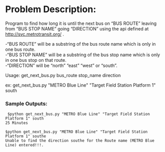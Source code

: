 # **Problem Description:**

Program to find how long it is until the next bus on “BUS ROUTE” leaving from “BUS STOP NAME”
going “DIRECTION” using the api defined at http://svc.metrotransit.org/ .

-“BUS ROUTE” will be a substring of the bus route name which is only in one bus route.  
-“BUS STOP NAME” will be a substring of the bus stop name which is only in one bus stop on that route.  
-“DIRECTION” will be “north” “east” “west” or “south”.  

 Usage: get_next_bus.py bus_route stop_name direction
 
 ex: get_next_bus.py "METRO Blue Line" "Target Field Station Platform 1" south
 
 ### **Sample Outputs:**
``` 
 $python get_next_bus.py "METRO Blue Line" "Target Field Station Platform 1" south
25 Minutes

$python get_next_bus.py "METRO Blue Line" "Target Field Station Platform 1" southe
Unable to find the direction southe for the Route name (METRO Blue Line) entered!!!. 
```
